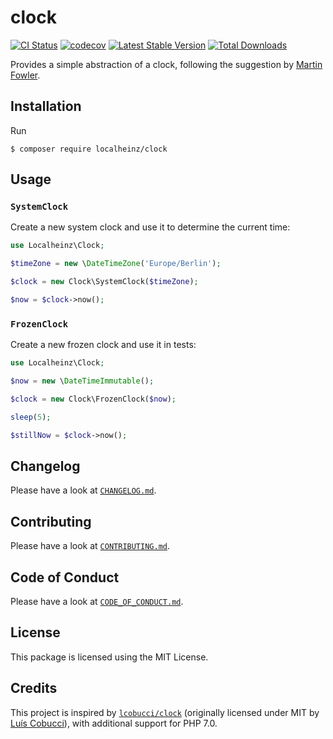 # clock

[![CI Status](https://github.com/localheinz/clock/workflows/Continuous%20Integration/badge.svg)](https://github.com/localheinz/clock/actions)
[![codecov](https://codecov.io/gh/localheinz/clock/branch/master/graph/badge.svg)](https://codecov.io/gh/localheinz/clock)
[![Latest Stable Version](https://poser.pugx.org/localheinz/clock/v/stable)](https://packagist.org/packages/localheinz/clock)
[![Total Downloads](https://poser.pugx.org/localheinz/clock/downloads)](https://packagist.org/packages/localheinz/clock)

Provides a simple abstraction of a clock, following the suggestion by [Martin Fowler](https://martinfowler.com/bliki/ClockWrapper.html).

## Installation

Run

```
$ composer require localheinz/clock
```

## Usage

### `SystemClock`

Create a new system clock and use it to determine the current time:

```php
use Localheinz\Clock;

$timeZone = new \DateTimeZone('Europe/Berlin');

$clock = new Clock\SystemClock($timeZone);

$now = $clock->now();
```

### `FrozenClock`

Create a new frozen clock and use it in tests:

```php
use Localheinz\Clock;

$now = new \DateTimeImmutable();

$clock = new Clock\FrozenClock($now);

sleep(5);

$stillNow = $clock->now();
```

## Changelog

Please have a look at [`CHANGELOG.md`](CHANGELOG.md).

## Contributing

Please have a look at [`CONTRIBUTING.md`](.github/CONTRIBUTING.md).

## Code of Conduct

Please have a look at [`CODE_OF_CONDUCT.md`](.github/CODE_OF_CONDUCT.md).

## License

This package is licensed using the MIT License.

## Credits

This project is inspired by [`lcobucci/clock`](https://github.com/lcobucci/clock)
(originally licensed under MIT by [Luís Cobucci](https://github.com/lcobucci)),
with additional support for PHP 7.0.
